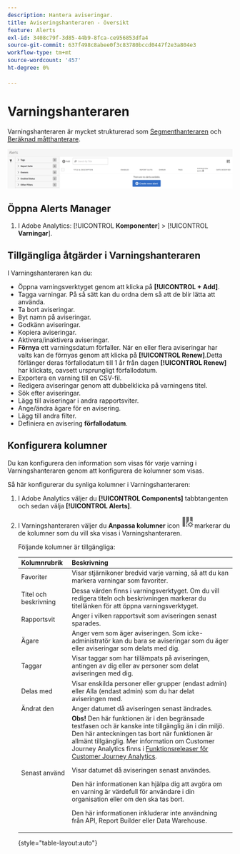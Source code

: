 ```yaml
---
description: Hantera aviseringar.
title: Aviseringshanteraren - översikt
feature: Alerts
exl-id: 3408c79f-3d85-44b9-8fca-ce956853dfa4
source-git-commit: 637f498c8abee0f3c83780bccd0447f2e3a804e3
workflow-type: tm+mt
source-wordcount: '457'
ht-degree: 0%

---
```


# Varningshanteraren

Varningshanteraren är mycket strukturerad som [Segmenthanteraren](https://experienceleague.adobe.com/docs/analytics/components/segmentation/segmentation-workflow/seg-manage.html) och [Beräknad måtthanterare](https://experienceleague.adobe.com/docs/analytics/components/calculated-metrics/calcmetric-workflow/cm-manager.html).

![](assets/alert-manager.png)

## Öppna Alerts Manager

1. I Adobe Analytics: [!UICONTROL **Komponenter**] > [!UICONTROL **Varningar**].

## Tillgängliga åtgärder i Varningshanteraren

I Varningshanteraren kan du:

* Öppna varningsverktyget genom att klicka på **[!UICONTROL + Add]**.
* Tagga varningar. På så sätt kan du ordna dem så att de blir lätta att använda.
* Ta bort aviseringar.
* Byt namn på aviseringar.
* Godkänn aviseringar.
* Kopiera aviseringar.
* Aktivera/inaktivera aviseringar.
* **Förnya** ett varningsdatum förfaller. När en eller flera aviseringar har valts kan de förnyas genom att klicka på **[!UICONTROL Renew]**.Detta förlänger deras förfallodatum till 1 år från dagen **[!UICONTROL Renew]** har klickats, oavsett ursprungligt förfallodatum.
* Exportera en varning till en CSV-fil.
* Redigera aviseringar genom att dubbelklicka på varningens titel.
* Sök efter aviseringar.
* Lägg till aviseringar i andra rapportsviter.
* Ange/ändra ägare för en avisering.
* Lägg till andra filter.
* Definiera en avisering **förfallodatum**.

## Konfigurera kolumner

Du kan konfigurera den information som visas för varje varning i Varningshanteraren genom att konfigurera de kolumner som visas.

Så här konfigurerar du synliga kolumner i Varningshanteraren:

1. I Adobe Analytics väljer du **[!UICONTROL Components]** tabbtangenten och sedan välja **[!UICONTROL Alerts]**.

1. I Varningshanteraren väljer du **Anpassa kolumner** icon ![Ikonen Anpassa kolumner](assets/customize-columns-icon.png)markerar du de kolumner som du vill ska visas i Varningshanteraren.

   Följande kolumner är tillgängliga:

   | Kolumnrubrik | Beskrivning |
   |---|---|
   | Favoriter | Visar stjärnikoner bredvid varje varning, så att du kan markera varningar som favoriter. <!-- For more information, see [Mark calculated metrics as favorites](/help/components/c-calcmetrics/c-workflow/cm-workflow/cm-favorite.md). --> |
   | Titel och beskrivning | Dessa värden finns i varningsverktyget. Om du vill redigera titeln och beskrivningen markerar du titellänken för att öppna varningsverktyget. |
   | Rapportsvit | Anger i vilken rapportsvit som aviseringen senast sparades. |
   | Ägare | Anger vem som äger aviseringen. Som icke-administratör kan du bara se aviseringar som du äger eller aviseringar som delats med dig. |
   | Taggar | Visar taggar som har tillämpats på aviseringen, antingen av dig eller av personer som delat aviseringen med dig. |
   | Delas med | Visar enskilda personer eller grupper (endast admin) eller Alla (endast admin) som du har delat aviseringen med. |
   | Ändrat den | Anger datumet då aviseringen senast ändrades. |
   | Senast använd | **Obs!** Den här funktionen är i den begränsade testfasen och är kanske inte tillgänglig än i din miljö. Den här anteckningen tas bort när funktionen är allmänt tillgänglig. Mer information om Customer Journey Analytics finns i [Funktionsreleaser för Customer Journey Analytics](/help/release-notes/releases.md).<p>Visar datumet då aviseringen senast användes.</p> <p>Den här informationen kan hjälpa dig att avgöra om en varning är värdefull för användare i din organisation eller om den ska tas bort.</p><p>Den här informationen inkluderar inte användning från API, Report Builder eller Data Warehouse.</p> |

   {style="table-layout:auto"}
